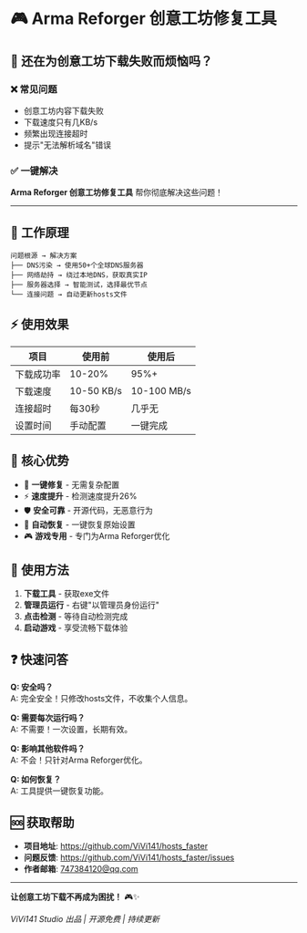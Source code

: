 # 🎮 Arma Reforger 创意工坊修复工具

## 🚨 还在为创意工坊下载失败而烦恼吗？

### ❌ 常见问题
- 创意工坊内容下载失败
- 下载速度只有几KB/s
- 频繁出现连接超时
- 提示"无法解析域名"错误

### ✅ 一键解决
**Arma Reforger 创意工坊修复工具** 帮你彻底解决这些问题！

---

## 🔧 工作原理

```
问题根源 → 解决方案
├── DNS污染 → 使用50+个全球DNS服务器
├── 网络劫持 → 绕过本地DNS，获取真实IP
├── 服务器选择 → 智能测试，选择最优节点
└── 连接问题 → 自动更新hosts文件
```

## ⚡ 使用效果

| 项目 | 使用前 | 使用后 |
|------|--------|--------|
| 下载成功率 | 10-20% | 95%+ |
| 下载速度 | 10-50 KB/s |10-100 MB/s |
| 连接超时 | 每30秒 | 几乎无 |
| 设置时间 | 手动配置 | 一键完成 |

## 🎯 核心优势

- 🚀 **一键修复** - 无需复杂配置
- ⚡ **速度提升** - 检测速度提升26%
- 🛡️ **安全可靠** - 开源代码，无恶意行为
- 🔄 **自动恢复** - 一键恢复原始设置
- 🎮 **游戏专用** - 专门为Arma Reforger优化

## 📱 使用方法

1. **下载工具** - 获取exe文件
2. **管理员运行** - 右键"以管理员身份运行"
3. **点击检测** - 等待自动检测完成
4. **启动游戏** - 享受流畅下载体验

## ❓ 快速问答

**Q: 安全吗？**  
A: 完全安全！只修改hosts文件，不收集个人信息。

**Q: 需要每次运行吗？**  
A: 不需要！一次设置，长期有效。

**Q: 影响其他软件吗？**  
A: 不会！只针对Arma Reforger优化。

**Q: 如何恢复？**  
A: 工具提供一键恢复功能。

## 🆘 获取帮助

- **项目地址**: https://github.com/ViVi141/hosts_faster
- **问题反馈**: https://github.com/ViVi141/hosts_faster/issues
- **作者邮箱**: 747384120@qq.com

---

**让创意工坊下载不再成为困扰！** 🎮✨

*ViVi141 Studio 出品 | 开源免费 | 持续更新*
